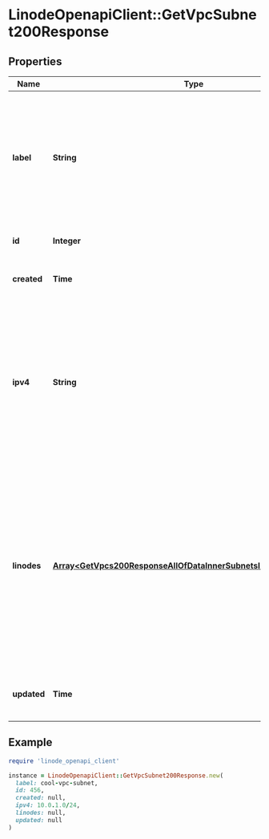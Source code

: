 # LinodeOpenapiClient::GetVpcSubnet200Response

## Properties

| Name | Type | Description | Notes |
| ---- | ---- | ----------- | ----- |
| **label** | **String** | __Filterable__ The VPC Subnet&#39;s label, for display purposes only.  - Must be unique among the VPC&#39;s Subnets. - Can only contain ASCII letters, numbers, and hyphens (&#x60;-&#x60;). You can&#39;t use two consecutive hyphens (&#x60;--&#x60;). | [optional] |
| **id** | **Integer** | __Filterable__, __Read-only__ The unique ID of the VPC Subnet. | [optional][readonly] |
| **created** | **Time** | __Filterable__, __Read-only__ The date-time of VPC Subnet creation. | [optional][readonly] |
| **ipv4** | **String** | IPv4 range in CIDR canonical form.  - The range must belong to a private address space as defined in [RFC1918](https://datatracker.ietf.org/doc/html/rfc1918). - Allowed prefix lengths: 1-29. - The range must not overlap with 192.168.128.0/17. - The range must not overlap with other Subnets on the same VPC. | [optional] |
| **linodes** | [**Array&lt;GetVpcs200ResponseAllOfDataInnerSubnetsInnerLinodesInner&gt;**](GetVpcs200ResponseAllOfDataInnerSubnetsInnerLinodesInner.md) | __Read-only__ An array of Linode IDs assigned to the VPC Subnet.  A Linode is assigned to a VPC Subnet if it has a Configuration Profile with a &#x60;vpc&#x60; purpose interface with the subnet&#39;s &#x60;subnet_id&#x60;. Even if the Configuration Profile is not active, meaning the Linode does not have access to the Subnet, the Linode still appears in this array. | [optional][readonly] |
| **updated** | **Time** | __Filterable__, __Read-only__ The date-time of the most recent VPC Subnet update. | [optional][readonly] |

## Example

```ruby
require 'linode_openapi_client'

instance = LinodeOpenapiClient::GetVpcSubnet200Response.new(
  label: cool-vpc-subnet,
  id: 456,
  created: null,
  ipv4: 10.0.1.0/24,
  linodes: null,
  updated: null
)
```


